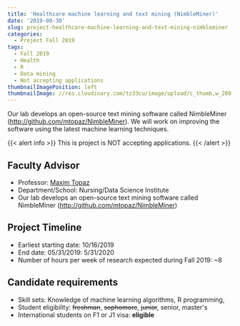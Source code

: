 ```yaml
---
title: 'Healthcare machine learning and text mining (NimbleMiner)'
date: '2019-09-30'
slug: project-healthcare-machine-learning-and-text-mining-nimbleminer
categories:
  - Project Fall 2019
tags:
  - Fall 2019
  - Health
  - R
  - Data mining
  - Not accepting applications
thumbnailImagePosition: left
thumbnailImage: //res.cloudinary.com/tz33cu/image/upload/c_thumb,w_200,g_face/v1547181988/prognosis-icon-2803190_960_720_erpf57.png
---
```

Our lab develops an open-source text mining software called NimbleMiner (http://github.com/mtopaz/NimbleMiner). We will work on improving the software using the latest machine learning techniques. 

<!--more-->

{{< alert info >}}
This is project is NOT accepting applications.
{{< /alert >}}

## Faculty Advisor
+ Professor: [Maxim Topaz](http://www.nursing.columbia.edu/profile/mtopaz)
+ Department/School: Nursing/Data Science Institute 
+ Our lab develops an open-source text mining software called NimbleMiner (http://github.com/mtopaz/NimbleMiner)

## Project Timeline
+ Earliest starting date: 10/16/2019
+ End date: 05/31/2019: 5/31/2020
+ Number of hours per week of research expected during Fall 2019: ~8

## Candidate requirements
+ Skill sets: Knowledge of machine learning algorithms, R programming,  
+ Student eligibility: ~~freshman~~, ~~sophomore~~, ~~junior~~, senior, master's
+ International students on F1 or J1 visa: **eligible**
